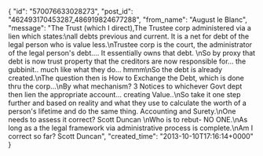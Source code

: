  {
   "id": "570076633028273",
   "post_id": "462493170453287_486919824677288",
   "from_name": "August le Blanc",
   "message": "The Trust (which I direct),The Trustee corp administered via a lien  which states:\nall debts previous and current. It is a net for debt of the legal person who is value less.\nTrustee corp is the court, the administrator of the legal person's debt.... It essentially owns that debt. \nSo by proxy that debt is now trust property that the creditors are now responsible for... the gubbinit.. much like what they do... hmmm\nSo the debt is already created.\nThe question then is How to Exchange the Debt, which is done thru the corp...\nBy what mechanism? 3 Notices to whichever Govt dept then lien the appropriate account... creating Value..\nSo take it one step further and based on reality and what they use to calculate the worth of a person's lifetime and do the same thing. Accounting and Surety.\nOne needs to assess it correct? Scott Duncan \nWho is to rebut- NO ONE.\nAs long as a the legal framework via administrative process is complete.\nAm I correct so far? Scott Duncan",
   "created_time": "2013-10-10T17:16:14+0000"
 }
